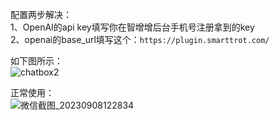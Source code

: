 配置两步解决：<br>
1、OpenAI的api key填写你在智增增后台手机号注册拿到的key <br>
2、openai的base_url填写这个：`https://plugin.smarttrot.com/` <br>

如下图所示： <br>
![chatbox2](https://github.com/xing61/chatgpt-plugin-key/assets/38256442/ac9d2cd7-798e-477e-a27c-5189be165a85)

正常使用： <br>
![微信截图_20230908122834](https://github.com/xing61/xiaoyi-robot/assets/38256442/799c21e6-458f-4c30-aa91-e51000edb723)
